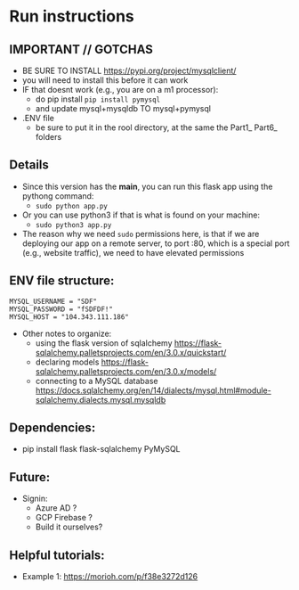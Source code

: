 # Run instructions 

## IMPORTANT // GOTCHAS
- BE SURE TO INSTALL https://pypi.org/project/mysqlclient/ 
- you will need to install this before it can work 
- IF that doesnt work (e.g., you are on a m1 processor): 
    - do pip install `pip install pymysql` 
    - and update mysql+mysqldb TO mysql+pymysql
- .ENV file 
    - be sure to put it in the rool directory, at the same the Part1_ Part6_ folders 

## Details

- Since this version has the __main__, you can run this flask app using the pythong command: 
    - `sudo python app.py` 
- Or you can use python3 if that is what is found on your machine: 
    - `sudo python3 app.py` 
- The reason why we need `sudo` permissions here, is that if we are deploying our app on a remote server, to port :80, which is a special port (e.g., website traffic), we need to have elevated permissions

## ENV file structure: 
```
MYSQL_USERNAME = "SDF"
MYSQL_PASSWORD = "fSDFDF!"
MYSQL_HOST = "104.343.111.186"
```


- Other notes to organize: 
    - using the flask version of sqlalchemy https://flask-sqlalchemy.palletsprojects.com/en/3.0.x/quickstart/ 
    - declaring models https://flask-sqlalchemy.palletsprojects.com/en/3.0.x/models/
    - connecting to a MySQL database https://docs.sqlalchemy.org/en/14/dialects/mysql.html#module-sqlalchemy.dialects.mysql.mysqldb 

## Dependencies: 
- pip install flask flask-sqlalchemy PyMySQL 

## Future: 
- Signin: 
    - Azure AD ? 
    - GCP Firebase ? 
    - Build it ourselves? 

## Helpful tutorials: 
- Example 1: https://morioh.com/p/f38e3272d126 
